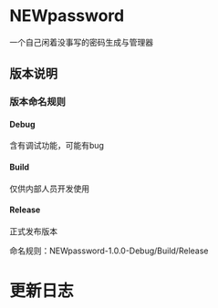 # NEWpassword
一个自己闲着没事写的密码生成与管理器

## 版本说明
### 版本命名规则
#### Debug

含有调试功能，可能有bug

#### Build

仅供内部人员开发使用

#### Release

正式发布版本

命名规则：NEWpassword-1.0.0-Debug/Build/Release
# 更新日志
